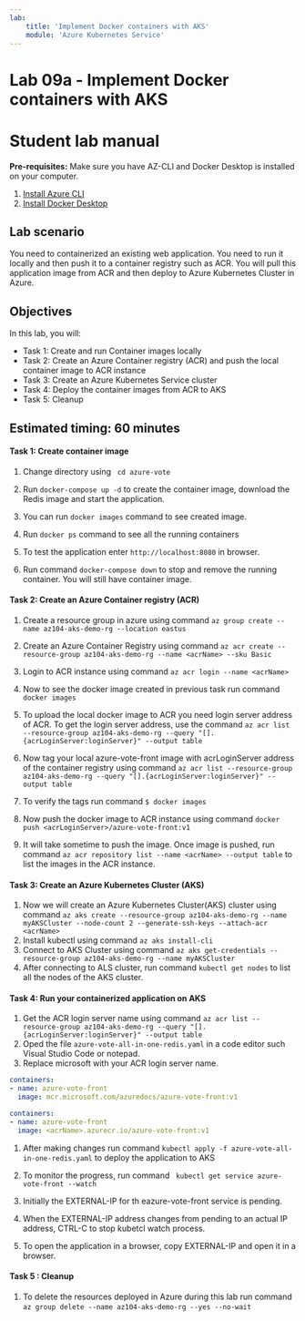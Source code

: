 ```yaml
---
lab:
    title: 'Implement Docker containers with AKS'
    module: 'Azure Kubernetes Service'
---
```


# Lab 09a - Implement Docker containers with AKS
# Student lab manual

**Pre-requisites:** Make sure you have AZ-CLI and Docker Desktop is installed on your computer.
1. [Install Azure CLI](https://docs.microsoft.com/en-us/cli/azure/install-azure-cli)
2. [Install Docker Desktop](https://docs.docker.com/docker-for-windows/install/)
## Lab scenario

You need to containerized an existing web application. You need to run it locally and then push it to a container registry such as ACR. You will pull this application image from ACR and then deploy to Azure Kubernetes Cluster in Azure.

## Objectives

In this lab, you will:
  
+ Task 1: Create and run Container images locally
+ Task 2: Create an Azure Container registry (ACR) and push the local container image to ACR instance
+ Task 3: Create an Azure Kubernetes Service cluster
+ Task 4: Deploy the container images from ACR to AKS
+ Task 5: Cleanup

## Estimated timing: 60 minutes

#### Task 1: Create container image

1. Change directory using ` cd azure-vote`

1. Run `docker-compose up -d` to create the container image, download the Redis image and start the application.

1. You can run `docker images` command to see created image.

1. Run `docker ps` command to see all the running containers

1. To test the application enter `http://localhost:8080` in browser.

1. Run command `docker-compose down` to stop and remove the running container. You will still have container image.

#### Task 2: Create an Azure Container registry (ACR)

1. Create a resource group in azure using command `az group create --name az104-aks-demo-rg --location eastus`

1. Create an Azure Container Registry using command `az acr create --resource-group az104-aks-demo-rg --name <acrName> --sku Basic`
1. Login to ACR instance using command `az acr login --name <acrName>`

1. Now to see the docker image created in previous task run command `docker images`
1. To upload the local docker image to ACR you need login server address of ACR. To get the login server address, use the command `az acr list --resource-group az104-aks-demo-rg --query "[].{acrLoginServer:loginServer}" --output table`
1. Now tag your local azure-vote-front image with acrLoginServer address of the container registry using command `az acr list --resource-group az104-aks-demo-rg --query "[].{acrLoginServer:loginServer}" --output table`
1. To verify the tags run command `$ docker images`
1. Now push the docker image to ACR instance using command `docker push <acrLoginServer>/azure-vote-front:v1`
1. It will take sometime to push the image. Once image is pushed, run command `az acr repository list --name <acrName> --output table` to list the images in the ACR instance.

#### Task 3: Create an Azure Kubernetes Cluster (AKS)

1. Now we will create an Azure Kubernetes Cluster(AKS) cluster using command `az aks create
    --resource-group az104-aks-demo-rg
    --name myAKSCluster
    --node-count 2
    --generate-ssh-keys
    --attach-acr <acrName>`
1. Install kubectl using command `az aks install-cli`
1. Connect to AKS Cluster using command `az aks get-credentials --resource-group az104-aks-demo-rg --name myAKSCluster`
1. After connecting to ALS cluster, run command `kubectl get nodes` to list all the nodes of the AKS cluster.

#### Task 4: Run your containerized application on AKS

1. Get the ACR login server name using command `az acr list --resource-group az104-aks-demo-rg --query "[].{acrLoginServer:loginServer}" --output table`
1. Oped the file `azure-vote-all-in-one-redis.yaml` in a code editor such Visual Studio Code or notepad.
1. Replace microsoft with your ACR login server name.

```yaml
containers:
- name: azure-vote-front
  image: mcr.microsoft.com/azuredocs/azure-vote-front:v1
```

```yaml
containers:
- name: azure-vote-front
  image: <acrName>.azurecr.io/azure-vote-front:v1
```
1. After making changes run command `kubectl apply -f azure-vote-all-in-one-redis.yaml` to deploy the application to AKS

1. To monitor the progress, run command ` kubectl get service azure-vote-front --watch`
1. Initially the EXTERNAL-IP for th eazure-vote-front service is pending.

1. When the EXTERNAL-IP address changes from pending to an actual IP address, CTRL-C to stop kubetcl watch process.
1. To open the application in a browser, copy EXTERNAL-IP and open it in a browser.

#### Task 5 : Cleanup
1. To delete the resources deployed in Azure during this lab run command `az group delete --name az104-aks-demo-rg --yes --no-wait`
